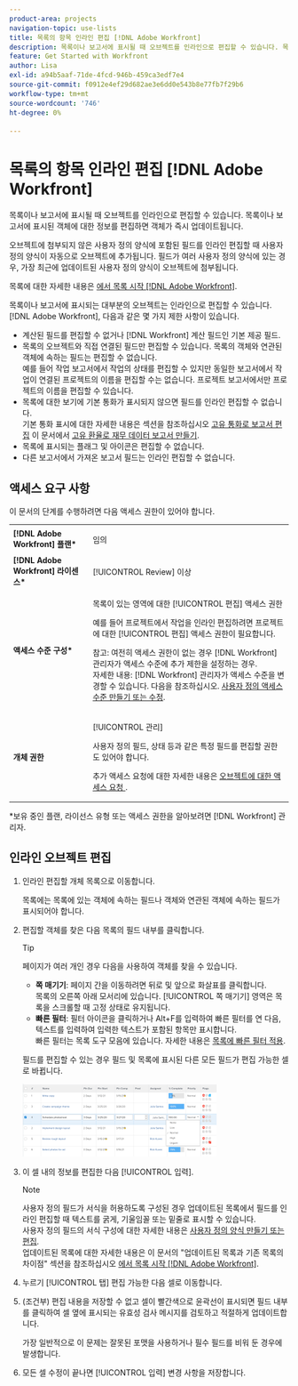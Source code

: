 ```yaml
---
product-area: projects
navigation-topic: use-lists
title: 목록의 항목 인라인 편집 [!DNL Adobe Workfront]
description: 목록이나 보고서에 표시될 때 오브젝트를 인라인으로 편집할 수 있습니다. 목록이나 보고서에 표시된 객체에 대한 정보를 편집하면 객체가 즉시 업데이트됩니다.
feature: Get Started with Workfront
author: Lisa
exl-id: a94b5aaf-71de-4fcd-946b-459ca3edf7e4
source-git-commit: f0912e4ef29d682ae3e6dd0e543b8e77fb7f29b6
workflow-type: tm+mt
source-wordcount: '746'
ht-degree: 0%

---
```


# 목록의 항목 인라인 편집 [!DNL Adobe Workfront]

목록이나 보고서에 표시될 때 오브젝트를 인라인으로 편집할 수 있습니다. 목록이나 보고서에 표시된 객체에 대한 정보를 편집하면 객체가 즉시 업데이트됩니다.

오브젝트에 첨부되지 않은 사용자 정의 양식에 포함된 필드를 인라인 편집할 때 사용자 정의 양식이 자동으로 오브젝트에 추가됩니다. 필드가 여러 사용자 정의 양식에 있는 경우, 가장 최근에 업데이트된 사용자 정의 양식이 오브젝트에 첨부됩니다.

목록에 대한 자세한 내용은 [에서 목록 시작 [!DNL Adobe Workfront]](../../../workfront-basics/navigate-workfront/use-lists/view-items-in-a-list.md).

목록이나 보고서에 표시되는 대부분의 오브젝트는 인라인으로 편집할 수 있습니다. [!DNL Adobe Workfront], 다음과 같은 몇 가지 제한 사항이 있습니다.

* 계산된 필드를 편집할 수 없거나 [!DNL Workfront] 계산 필드인 기본 제공 필드.
* 목록의 오브젝트와 직접 연결된 필드만 편집할 수 있습니다. 목록의 객체와 연관된 객체에 속하는 필드는 편집할 수 없습니다.\
   예를 들어 작업 보고서에서 작업의 상태를 편집할 수 있지만 동일한 보고서에서 작업이 연결된 프로젝트의 이름을 편집할 수는 없습니다. 프로젝트 보고서에서만 프로젝트의 이름을 편집할 수 있습니다.
* 목록에 대한 보기에 기본 통화가 표시되지 않으면 필드를 인라인 편집할 수 없습니다.\
   기본 통화 표시에 대한 자세한 내용은 섹션을 참조하십시오 [고유 통화로 보고서 편집](../../../reports-and-dashboards/reports/creating-and-managing-reports/create-financial-data-reports-unique-exchange-rates.md#editing-reports-with-unique-currencies) 이 문서에서 [고유 환율로 재무 데이터 보고서 만들기](../../../reports-and-dashboards/reports/creating-and-managing-reports/create-financial-data-reports-unique-exchange-rates.md).
* 목록에 표시되는 플래그 및 아이콘은 편집할 수 없습니다.
* 다른 보고서에서 가져온 보고서 필드는 인라인 편집할 수 없습니다.

## 액세스 요구 사항

이 문서의 단계를 수행하려면 다음 액세스 권한이 있어야 합니다.

<table style="table-layout:auto"> 
 <col> 
 <col> 
 <tbody> 
  <tr> 
   <td role="rowheader"><strong>[!DNL Adobe Workfront] 플랜*</strong></td> 
   <td> <p>임의</p> </td> 
  </tr> 
  <tr> 
   <td role="rowheader"><strong>[!DNL Adobe Workfront] 라이센스*</strong></td> 
   <td> <p>[!UICONTROL Review] 이상</p> </td> 
  </tr> 
  <tr> 
   <td role="rowheader"><strong>액세스 수준 구성*</strong></td> 
   <td> <p>목록이 있는 영역에 대한 [!UICONTROL 편집] 액세스 권한</p> <p>예를 들어 프로젝트에서 작업을 인라인 편집하려면 프로젝트에 대한 [!UICONTROL 편집] 액세스 권한이 필요합니다.</p> <p>참고: 여전히 액세스 권한이 없는 경우 [!DNL Workfront] 관리자가 액세스 수준에 추가 제한을 설정하는 경우.<br>자세한 내용: [!DNL Workfront] 관리자가 액세스 수준을 변경할 수 있습니다. 다음을 참조하십시오. <a href="../../../administration-and-setup/add-users/configure-and-grant-access/create-modify-access-levels.md" class="MCXref xref">사용자 정의 액세스 수준 만들기 또는 수정</a>.</p> </td> 
  </tr> 
  <tr> 
   <td role="rowheader"><strong>개체 권한</strong></td> 
   <td> <p>[!UICONTROL 관리]</p> <p>사용자 정의 필드, 상태 등과 같은 특정 필드를 편집할 권한도 있어야 합니다.</p> <p>추가 액세스 요청에 대한 자세한 내용은 <a href="../../../workfront-basics/grant-and-request-access-to-objects/request-access.md" class="MCXref xref">오브젝트에 대한 액세스 요청 </a>.</p> </td> 
  </tr> 
 </tbody> 
</table>

&#42;보유 중인 플랜, 라이선스 유형 또는 액세스 권한을 알아보려면 [!DNL Workfront] 관리자.

## 인라인 오브젝트 편집

1. 인라인 편집할 개체 목록으로 이동합니다.

   목록에는 목록에 있는 객체에 속하는 필드나 객체와 연관된 객체에 속하는 필드가 표시되어야 합니다.

1. 편집할 객체를 찾은 다음 목록의 필드 내부를 클릭합니다.

   >[!TIP]
   >
   >페이지가 여러 개인 경우 다음을 사용하여 객체를 찾을 수 있습니다.
   >
   >   
   >   
   >   * **쪽 매기기**: 페이지 간을 이동하려면 뒤로 및 앞으로 화살표를 클릭합니다.\
   >     목록의 오른쪽 아래 모서리에 있습니다. [!UICONTROL 쪽 매기기] 영역은 목록을 스크롤할 때 고정 상태로 유지됩니다.
   >   * **빠른 필터**: 필터 아이콘을 클릭하거나 Alt+F를 입력하여 빠른 필터를 연 다음, 텍스트를 입력하여 입력한 텍스트가 포함된 항목만 표시합니다.\
   >     빠른 필터는 목록 도구 모음에 있습니다. 자세한 내용은 [목록에 빠른 필터 적용](../../../workfront-basics/navigate-workfront/use-lists/apply-quick-filter-list.md).


   필드를 편집할 수 있는 경우 필드 및 목록에 표시된 다른 모든 필드가 편집 가능한 셀로 바뀝니다.

   ![](assets/nwe-editable-cells-350x131.png)

1. 이 셀 내의 정보를 편집한 다음 [!UICONTROL 입력].

   >[!NOTE]
   >
   >사용자 정의 필드가 서식을 허용하도록 구성된 경우 업데이트된 목록에서 필드를 인라인 편집할 때 텍스트를 굵게, 기울임꼴 또는 밑줄로 표시할 수 있습니다.\
   >사용자 정의 필드의 서식 구성에 대한 자세한 내용은 [사용자 정의 양식 만들기 또는 편집](../../../administration-and-setup/customize-workfront/create-manage-custom-forms/create-or-edit-a-custom-form.md).\
   >업데이트된 목록에 대한 자세한 내용은 이 문서의 &quot;업데이트된 목록과 기존 목록의 차이점&quot; 섹션을 참조하십시오 [에서 목록 시작 [!DNL Adobe Workfront]](../../../workfront-basics/navigate-workfront/use-lists/view-items-in-a-list.md).

1. 누르기 [!UICONTROL 탭] 편집 가능한 다음 셀로 이동합니다.
1. (조건부) 편집 내용을 저장할 수 없고 셀이 빨간색으로 윤곽선이 표시되면 필드 내부를 클릭하여 셀 옆에 표시되는 유효성 검사 메시지를 검토하고 적절하게 업데이트합니다.

   가장 일반적으로 이 문제는 잘못된 포맷을 사용하거나 필수 필드를 비워 둔 경우에 발생합니다.

1. 모든 셀 수정이 끝나면 [!UICONTROL 입력] 변경 사항을 저장합니다.
